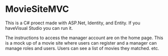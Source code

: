 # MovieSiteMVC
This is a C# proect made with ASP.Net, Identity, and Entity.
If you haveVisual Studio you can run it.

The instructions to access the manager account are on the home page.
This is a mock up of a movie site where users can register and a manager
can manage roles and users. Users can see a list of movies they matched. etc.
